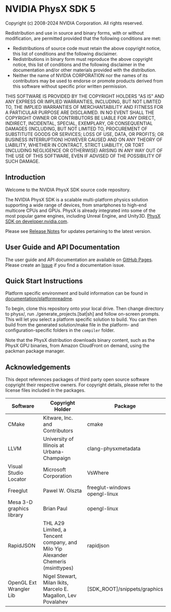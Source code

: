 # NVIDIA PhysX SDK 5

Copyright (c) 2008-2024 NVIDIA Corporation. All rights reserved.

Redistribution and use in source and binary forms, with or without
modification, are permitted provided that the following conditions
are met:

* Redistributions of source code must retain the above copyright
   notice, this list of conditions and the following disclaimer.
* Redistributions in binary form must reproduce the above copyright
   notice, this list of conditions and the following disclaimer in the
   documentation and/or other materials provided with the distribution.
* Neither the name of NVIDIA CORPORATION nor the names of its
   contributors may be used to endorse or promote products derived
   from this software without specific prior written permission.

THIS SOFTWARE IS PROVIDED BY THE COPYRIGHT HOLDERS "AS IS" AND ANY
EXPRESS OR IMPLIED WARRANTIES, INCLUDING, BUT NOT LIMITED TO, THE
IMPLIED WARRANTIES OF MERCHANTABILITY AND FITNESS FOR A PARTICULAR
PURPOSE ARE DISCLAIMED.  IN NO EVENT SHALL THE COPYRIGHT OWNER OR
CONTRIBUTORS BE LIABLE FOR ANY DIRECT, INDIRECT, INCIDENTAL, SPECIAL,
EXEMPLARY, OR CONSEQUENTIAL DAMAGES (INCLUDING, BUT NOT LIMITED TO,
PROCUREMENT OF SUBSTITUTE GOODS OR SERVICES; LOSS OF USE, DATA, OR
PROFITS; OR BUSINESS INTERRUPTION) HOWEVER CAUSED AND ON ANY THEORY
OF LIABILITY, WHETHER IN CONTRACT, STRICT LIABILITY, OR TORT
(INCLUDING NEGLIGENCE OR OTHERWISE) ARISING IN ANY WAY OUT OF THE USE
OF THIS SOFTWARE, EVEN IF ADVISED OF THE POSSIBILITY OF SUCH DAMAGE.

## Introduction

Welcome to the NVIDIA PhysX SDK source code repository.

The NVIDIA PhysX SDK is a scalable multi-platform physics solution supporting a wide range of devices, from smartphones to high-end multicore CPUs and GPUs. PhysX is already integrated into some of the most popular game engines, including Unreal Engine, and Unity3D. [PhysX SDK on developer.nvidia.com](https://developer.nvidia.com/physx-sdk).

Please see [Release Notes](./CHANGELOG.md) for updates pertaining to the latest version.

## User Guide and API Documentation

The user guide and API documentation are available on [GitHub Pages](https://nvidia-omniverse.github.io/PhysX/physx/index.html). Please create an [Issue](https://github.com/NVIDIA-Omniverse/PhysX/issues/) if you find a documentation issue.

## Quick Start Instructions

Platform specific environment and build information can be found in [documentation/platformreadme](./documentation/platformreadme).

To begin, clone this repository onto your local drive.  Then change directory to physx/, run ./generate_projects.[bat|sh] and follow on-screen prompts.  This will let you select a platform specific solution to build.  You can then build from the generated solution/make file in the platform- and configuration-specific folders in the ``compiler`` folder.

Note that the PhysX distribution downloads binary content, such as the PhysX GPU binaries, from Amazon CloudFront on demand, using the packman package manager.

## Acknowledgements

This depot references packages of third party open source software copyright their respective owners.
For copyright details, please refer to the license files included in the packages.

| Software                  | Copyright Holder                                                                    | Package                          |
|---------------------------|-------------------------------------------------------------------------------------|----------------------------------|
| CMake                     | Kitware, Inc. and Contributors                                                      | cmake                            |
| LLVM                      | University of Illinois at Urbana-Champaign                                          | clang-physxmetadata              |
| Visual Studio Locator     | Microsoft Corporation                                                               | VsWhere                          |
| Freeglut                  | Pawel W. Olszta                                                                     | freeglut-windows<br>opengl-linux |
| Mesa 3-D graphics library | Brian Paul                                                                          | opengl-linux                     |
| RapidJSON                 | THL A29 Limited, a Tencent company, and Milo Yip<br>Alexander Chemeris (msinttypes) | rapidjson                        |
| OpenGL Ext Wrangler Lib   | Nigel Stewart, Milan Ikits, Marcelo E. Magallon, Lev Povalahev                      | [SDK_ROOT]/snippets/graphics     |
